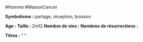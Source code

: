 #Homme #MaisonCancer

**Symbolisme :** partage, réception, boisson

**Age :**
**Taille :** 2m12
**Nombre de vies :**
**Nombres de résurrections :**

**Titres :** 
"
"

